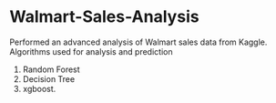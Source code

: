 # Walmart-Sales-Analysis
Performed an advanced analysis of Walmart sales data from Kaggle.
Algorithms used for analysis and prediction
1. Random Forest
2. Decision Tree
3. xgboost.

